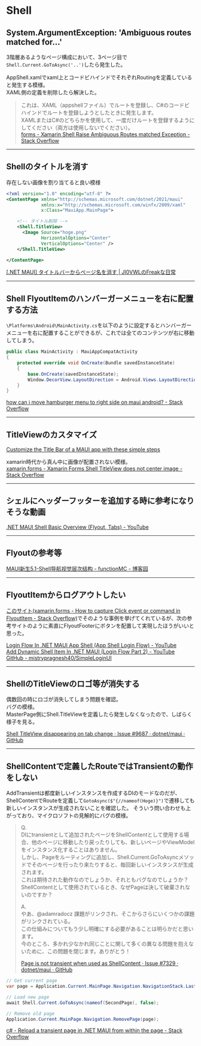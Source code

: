 # Shell

## System.ArgumentException: 'Ambiguous routes matched for...'

3階層あるようなページ構成において、3ページ目で`Shell.Current.GoToAsync('..')`したら発生した。  

AppShell.xamlでxaml上とコードビハインドでそれぞれRoutingを定義していると発生する模様。  
XAML側の定義を削除したら解決した。  

>これは、XAML（appshellファイル）でルートを登録し、C#のコードビハインドでルートを登録しようとしたときに発生します。  
>XAMLまたはC#のどちらかを使用して、一度だけルートを登録するようにしてください（両方は使用しないでください）。  
>[forms - Xamarin Shell Raise Ambiguous Routes matched Exception - Stack Overflow](https://stackoverflow.com/questions/58352925/xamarin-shell-raise-ambiguous-routes-matched-exception)  

---

## Shellのタイトルを消す

存在しない画像を割り当てると良い模様

``` xml : MainPage.xaml
<?xml version="1.0" encoding="utf-8" ?>
<ContentPage xmlns="http://schemas.microsoft.com/dotnet/2021/maui"
             xmlns:x="http://schemas.microsoft.com/winfx/2009/xaml"
             x:Class="MauiApp.MainPage">

    <!-- タイトル削除 -->
    <Shell.TitleView>
      <Image Source="hoge.png"
             HorizontalOptions="Center"
             VerticalOptions="Center" />
    </Shell.TitleView>

</ContentPage>
```

[[.NET MAUI] タイトルバーからページ名を消す | JI0VWLのFreakな日常](https://ji0vwl.net/index.php/2022/08/15/3379/)

---

## Shell FlyoutItemのハンバーガーメニューを右に配置する方法

`\Platforms\Android\MainActivity.cs`を以下のように設定するとハンバーガーメニューを右に配置することができるが、これでは全てのコンテンツが右に移動してしまう。  

``` cs
public class MainActivity : MauiAppCompatActivity
{
    protected override void OnCreate(Bundle savedInstanceState)
    {
        base.OnCreate(savedInstanceState);
        Window.DecorView.LayoutDirection = Android.Views.LayoutDirection.Rtl;
    }
}
```

[how can i move hamburger menu to right side on maui android? - Stack Overflow](https://stackoverflow.com/questions/75267229/how-can-i-move-hamburger-menu-to-right-side-on-maui-android)  

---

## TitleViewのカスタマイズ

[Customize the Title Bar of a MAUI app with these simple steps](https://ewerspej.hashnode.dev/customize-the-title-bar-of-a-maui-app-with-these-simple-steps)  

xamarin時代から真ん中に画像が配置されない模様。  
[xamarin.forms - Xamarin Forms Shell TitleView does not center image - Stack Overflow](https://stackoverflow.com/questions/58613454/xamarin-forms-shell-titleview-does-not-center-image)  

---

## シェルにヘッダーフッターを追加する時に参考になりそうな動画

[.NET MAUI Shell Basic Overview (Flyout, Tabs) - YouTube](https://www.youtube.com/watch?v=E9b1Sun0ecc)  

---

## Flyoutの参考等

[MAUI新生5.1-Shell导航视觉层次结构 - functionMC - 博客园](https://www.cnblogs.com/functionMC/p/17004274.html)  

---

## FlyoutItemからログアウトしたい

[このサイト(xamarin.forms - How to capture Click event or command in FlyoutItem - Stack Overflow)](https://stackoverflow.com/questions/75668861/how-to-capture-click-event-or-command-in-flyoutitem)でそのような事例を挙げてくれているが、次の参考サイトのように素直にFlyoutFooterにボタンを配置して実現したほうがいいと思った。  

[Login Flow In .NET MAUI App Shell (App Shell Login Flow) - YouTube](https://www.youtube.com/watch?v=dWnGoZY3XiE)  
[Add Dynamic Shell Item In .NET MAUI (Login Flow Part 2) - YouTube](https://www.youtube.com/watch?v=lSmRAV5IIBs)  
[GitHub - mistrypragnesh40/SimpleLoginUI](https://github.com/mistrypragnesh40/SimpleLoginUI)  

---

## ShellのTitleViewのロゴ等が消失する

偶数回の時にロゴが消失してしまう問題を確認。  
バグの模様。  
MasterPage側にShell.TitleViewを定義したら発生しなくなったので、しばらく様子を見る。  

[Shell TitleView disappearing on tab change · Issue #9687 · dotnet/maui · GitHub](https://github.com/dotnet/maui/issues/9687)  

---

## ShellContentで定義したRouteではTransientの動作をしない

AddTransientは都度新しいインスタンスを作成するDIのモードなのだが、ShellContentでRouteを定義して`GotoAsync($"{//nameof(Hoge)}")`で遷移しても新しいインスタンスが生成されないことを確認した。
そういう問い合わせも上がっており、マイクロソフトの見解的にバグの模様。  

>Q.  
>DIにtransientとして追加されたページをShellContentとして使用する場合、他のページに移動したり戻ったりしても、新しいページやViewModelをインスタンス化することはありません。  
>しかし、Pageをルーティングに追加し、Shell.Current.GoToAsyncメソッドでそのページを行ったり来たりすると、毎回新しいインスタンスが生成されます。  
>これは期待された動作なのでしょうか、それともバグなのでしょうか？ShellContentとして使用されているとき、なぜPageは決して破棄されないのですか？  
>
>A.  
>やあ、@adamradocz 課題がリンクされ、そこからさらにいくつかの課題がリンクされている。  
>この仕組みについてもう少し明確にする必要があることは明らかだと思います。  
>今のところ、多かれ少なかれ同じことに関して多くの異なる問題を抱えないために、この問題を閉じます。ありがとう！  
>
>[Page is not transient when used as ShellContent · Issue #7329 · dotnet/maui · GitHub](https://github.com/dotnet/maui/issues/7329)  

<!--  -->

``` cs
// Get current page
var page = Application.Current.MainPage.Navigation.NavigationStack.LastOrDefault();

// Load new page
await Shell.Current.GoToAsync(nameof(SecondPage), false);

// Remove old page
Application.Current.MainPage.Navigation.RemovePage(page);
```

[c# - Reload a transient page in .NET MAUI from within the page - Stack Overflow](https://stackoverflow.com/questions/73268515/reload-a-transient-page-in-net-maui-from-within-the-page)  

